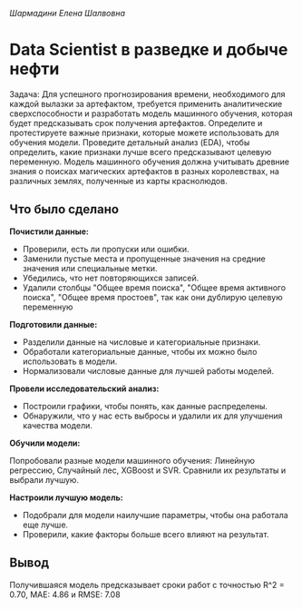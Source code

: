 *Шармадини Елена Шалвовна*

# Data Scientist в разведке и добыче нефти
Задача: Для успешного прогнозирования времени, необходимого для каждой вылазки за артефактом, требуется применить аналитические сверхспособности и разработать модель машинного обучения, которая будет предсказывать срок получения артефактов. Определите и протестируете важные признаки, которые можете использовать для обучения модели. Проведите детальный анализ (EDA), чтобы определить, какие признаки лучше всего предсказывают целевую переменную. Модель машинного обучения должна учитывать древние знания о поисках магических артефактов в разных королевствах, на различных землях, полученные из карты краснолюдов.
## Что было сделано

**Почистили данные:**

 - Проверили, есть ли пропуски или ошибки. 
 - Заменили пустые места и пропущенные значения на средние значения или специальные метки. 
 - Убедились, что нет повторяющихся записей.
 - Удалили столбцы "Общее время поиска", "Общее время активного поиска", "Общее время простоев", так как они дублирую целевую переменную

**Подготовили данные:**

 - Разделили данные на числовые и категориальные признаки. 
 - Обработали категориальные данные, чтобы их можно было использовать в модели.
 - Нормализовали числовые данные для лучшей работы моделей.

**Провели исследовательский анализ:**

 - Построили графики, чтобы понять, как данные распределены.
 - Обнаружили,
   что у нас есть выбросы и удалили их для
   улучшения качества модели.

**Обучили модели:**

Попробовали разные модели машинного обучения: Линейную регрессию, Случайный лес, XGBoost и  SVR.
Сравнили их результаты и выбрали лучшую.

**Настроили лучшую модель:**

 - Подобрали для модели наилучшие параметры, чтобы она работала еще лучше. 
 - Проверили, какие факторы больше всего влияют на результат.

## Вывод
Получившаяся модель предсказывает сроки работ с точностью R^2 = 0.70, MAE: 4.86 и RMSE: 7.08 
